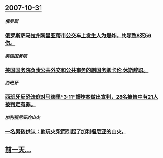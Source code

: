 ## [2007-10-31](/zh/news/2007/10/31/index.md)

##### 俄罗斯
### [ 俄罗斯萨马拉州陶里亚蒂市公交车上发生人为爆炸，共导致8死56伤。](/zh/news/2007/10/31/俄罗斯萨马拉州陶里亚蒂市公交车上发生人为爆炸-共导致8死56伤.md)
##### 美国国务院
### [美国国务院负责公共外交和公共事务的副国务卿卡伦·休斯辞职。](/zh/news/2007/10/31/美国国务院负责公共外交和公共事务的副国务卿卡伦-休斯辞职.md)
##### 西班牙
### [西班牙反恐法庭对马德里“3·11”爆炸案做出宣判，28名被告中有21人被判定有罪。 ](/zh/news/2007/10/31/西班牙反恐法庭对马德里-3-11-爆炸案做出宣判-28名被告中有21人被判定有罪.md)
##### 加利福尼亚的山火
### [一名男孩供认：他玩火柴而引起了加利福尼亚的山火。](/zh/news/2007/10/31/一名男孩供认-他玩火柴而引起了加利福尼亚的山火.md)
## [前一天...](/zh/news/2007/10/30/index.md)

